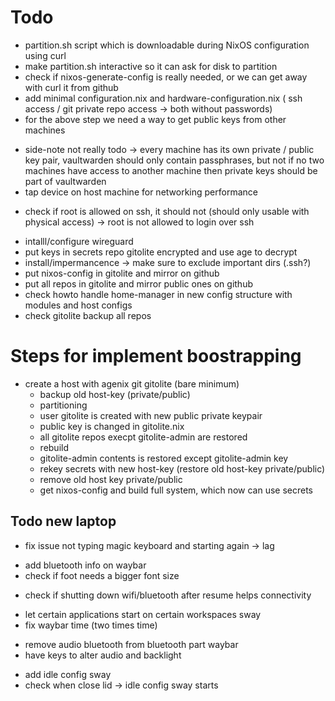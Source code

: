 # Todo
+ partition.sh script which is downloadable during NixOS configuration using curl
+ make partition.sh interactive so it can ask for disk to partition
+ check if nixos-generate-config is really needed, or we can get away with curl it from github
+ add  minimal configuration.nix and hardware-configuration.nix ( ssh access / git private repo access -> both without passwords)
+ for the above step we need a way to get public keys from other machines
- side-note not really todo -> every machine has its own private / public key pair, vaultwarden should only contain passphrases, but not if no two machines have access to another machine then private keys should be part of vaultwarden
- tap device on host machine for networking performance
+ check if root is allowed on ssh, it should not (should only usable with physical access) -> root is not allowed to login over ssh
- intalll/configure wireguard
- put keys in secrets repo gitolite encrypted and use age to decrypt
- install/impermancence -> make sure to exclude important dirs (.ssh?)
- put nixos-config in gitolite and mirror on github
- put all repos in gitolite and mirror public ones on github
- check howto handle home-manager in new config structure with modules and host configs
- check gitolite backup all repos

# Steps for implement boostrapping
 - create a host with agenix git gitolite (bare minimum)
   - backup old host-key (private/public)
   - partitioning
   - user gitolite is created with new public private keypair
   - public key is changed in gitolite.nix
   - all gitolite repos execpt gitolite-admin are restored
   - rebuild
   - gitolite-admin contents is restored except gitolite-admin key
   - rekey secrets with new host-key (restore old host-key private/public)
   - remove old host key private/public
   - get nixos-config and build full system, which now can use secrets

## Todo new laptop
- fix issue not typing magic keyboard and starting again -> lag
+ add bluetooth info on waybar
+ check if foot needs a bigger font size
- check if shutting down wifi/bluetooth after resume helps connectivity
+ let certain applications start on certain workspaces sway
+ fix waybar time (two times time)
- remove audio bluetooth from bluetooth part waybar
- have keys to alter audio and backlight
+ add idle config sway
+ check when close lid -> idle config sway starts
